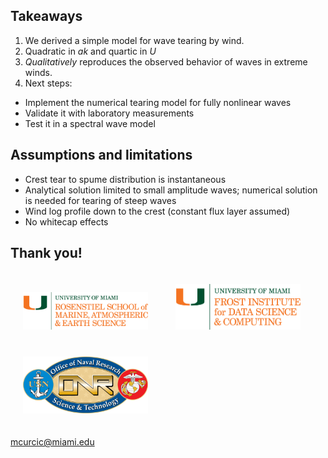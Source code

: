 <section>

## Takeaways

1. We derived a simple model for wave tearing by wind.
2. Quadratic in $ak$ and quartic in $U$
3. _Qualitatively_ reproduces the observed behavior of waves in extreme winds.
5. Next steps:
  * Implement the numerical tearing model for fully nonlinear waves
  * Validate it with laboratory measurements
  * Test it in a spectral wave model
</section>


<section>

## Assumptions and limitations

* Crest tear to spume distribution is instantaneous
* Analytical solution limited to small amplitude waves; numerical solution
  is needed for tearing of steep waves
* Wind log profile down to the crest (constant flux layer assumed)
* No whitecap effects 
</section>


<section>

## Thank you!

<img src="assets/rosenstiel_logo.png" width="200" style="margin: 20px;">
<img src="assets/idsc_logo.png" width="200" style="margin: 20px;">
<img src="assets/onr_logo.png" width="200" style="margin: 20px;">

<a href="mailto:mcurcic@miami.edu">mcurcic@miami.edu</a>
</section>
